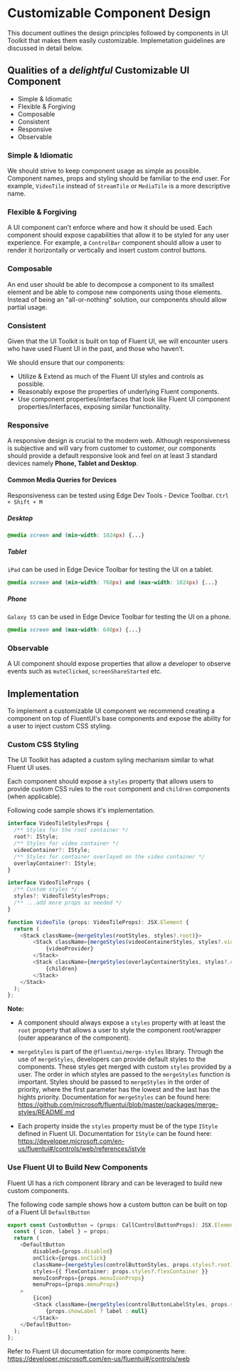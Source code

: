# Customizable Component Design

This document outlines the design principles followed by components in UI Toolkit that makes them easily customizable. Implemetation guidelines are discussed in detail below.

## Qualities of a *delightful* Customizable UI Component

- Simple & Idiomatic
- Flexible & Forgiving
- Composable
- Consistent
- Responsive
- Observable

### Simple & Idiomatic

We should strive to keep component usage as simple as possible. Component names, props and styling should be familiar to the end user.
For example, `VideoTile` instead of `StreamTile` or `MediaTile` is a more descriptive name.

### Flexible & Forgiving

A UI component can’t enforce where and how it should be used. Each component should expose capabilities that allow it to be styled for any user experience.
For example, a `ControlBar` component should allow a user to render it horizontally or vertically and insert custom control buttons.

### Composable

An end user should be able to decompose a component to its smallest element and be able to compose new components using those elements.
Instead of being an "all-or-nothing" solution, our components should allow partial usage.

### Consistent

Given that the UI Toolkit is built on top of Fluent UI, we will encounter users who have used Fluent UI in the past, and those who haven’t.  

We should ensure that our components:

- Utilize & Extend as much of the Fluent UI styles and controls as possible.
- Reasonably expose the properties of underlying Fluent components.  
- Use component properties/interfaces that look like Fluent UI component properties/interfaces, exposing similar functionality.

### Responsive

A responsive design is crucial to the modern web. Although responsiveness is subjective and will vary from customer to customer, our components should provide a default responsive look and feel on at least 3 standard devices namely **Phone, Tablet and Desktop**.

#### Common Media Queries for Devices

Responsiveness can be tested using Edge Dev Tools - Device Toolbar.
`Ctrl + Shift + M`

##### Desktop

```css
@media screen and (min-width: 1024px) {...}
```

##### Tablet

`iPad` can be used in Edge Device Toolbar for testing the UI on a tablet.

```css
@media screen and (min-width: 768px) and (max-width: 1024px) {...}
```

##### Phone

`Galaxy S5` can be used in Edge Device Toolbar for testing the UI on a phone.

```css
@media screen and (max-width: 640px) {...}
```

### Observable

A UI component should expose properties that allow a developer to observe events such as `muteClicked`, `screenShareStarted` etc.

## Implementation

To implement a customizable UI component we recommend creating a component on top of FluentUI's base components and expose the ability for a user to inject custom CSS styling.

### Custom CSS Styling

The UI Toolkit has adapted a custom syling mechanism similar to what Fluent UI uses.

Each component should expose a `styles` property that allows users to provide custom CSS rules to the `root` component and `children` components (when applicable).

Following code sample shows it's implementation.

```typescript
interface VideoTileStylesProps {
  /** Styles for the root container */
  root?: IStyle;
  /** Styles for video container */
  videoContainer?: IStyle;
  /** Styles for container overlayed on the video container */
  overlayContainer?: IStyle;
}

interface VideoTileProps {
  /** Custom styles */
  styles?: VideoTileStylesProps;
  /** ...add more props as needed */
}

function VideoTile (props: VideoTileProps): JSX.Element {
  return (
    <Stack className={mergeStyles(rootStyles, styles?.root)}>
        <Stack className={mergeStyles(videoContainerStyles, styles?.videoContainer)}>
            {videoProvider}
        </Stack>
        <Stack className={mergeStyles(overlayContainerStyles, styles?.overlayContainer)}>
            {children}
        </Stack>
    </Stack>
  );
};
```

**Note:**

- A component should always expose a `styles` property with at least the `root` property that allows a user to style the component root/wrapper (outer appearance of the component).

- `mergeStyles` is part of the `@fluentui/merge-styles` library. Through the use of `mergeStyles`, developers can provide default styles to the components. These styles get merged with custom `styles` provided by a user. The order in which styles are passed to the `mergeStyles` function is important. Styles should be passed to `mergeStyles` in the order of priority, where the first parameter has the lowest and the last has the hights priority.
Documentation for `mergeStyles` can be found here: <https://github.com/microsoft/fluentui/blob/master/packages/merge-styles/README.md>

- Each property inside the `styles` property must be of the type `IStyle` defined in Fluent UI. Documentation for `IStyle` can be found here: <https://developer.microsoft.com/en-us/fluentui#/controls/web/references/istyle>

### Use Fluent UI to Build New Components

Fluent UI has a rich component library and can be leveraged to build new custom components.

The following code sample shows how a custom button can be built on top of a Fluent UI `DefaultButton`

```typescript
export const CustomButton = (props: CallControlButtonProps): JSX.Element => {
  const { icon, label } = props;
  return (
    <DefaultButton
        disabled={props.disabled}
        onClick={props.onClick}
        className={mergeStyles(controlButtonStyles, props.styles?.root)}
        styles={{ flexContainer: props.styles?.flexContainer }}
        menuIconProps={props.menuIconProps}
        menuProps={props.menuProps}
    >
        {icon}
        <Stack className={mergeStyles(controlButtonLabelStyles, props.styles?.label)}>
            {props.showLabel ? label : null}
        </Stack>
    </DefaultButton>
  );
};
```

Refer to Fluent UI documentation for more components here:
<https://developer.microsoft.com/en-us/fluentui#/controls/web>
